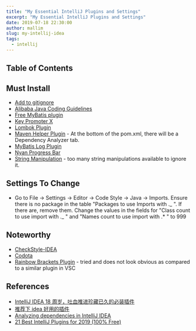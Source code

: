 ```yaml
---
title: "My Essential IntelliJ Plugins and Settings"
excerpt: "My Essential IntelliJ Plugins and Settings"
date: 2019-07-18 22:30:00
author: mallim
slug: my-intellij-idea
tags:
  - intellij
---
```


## Table of Contents

## Must Install

- [Add to gitignore](https://plugins.jetbrains.com/plugin/10550-add-to-gitignore)
- [Alibaba Java Coding Guidelines](https://plugins.jetbrains.com/plugin/10046-alibaba-java-coding-guidelines)
- [Free MyBatis plugin](https://plugins.jetbrains.com/plugin/8321-free-mybatis-plugin)
- [Key Promoter X](https://plugins.jetbrains.com/plugin/9792-key-promoter-x)
- [Lombok Plugin](https://plugins.jetbrains.com/plugin/6317-lombok)
- [Maven Helper Plugin](https://plugins.jetbrains.com/plugin/7179-maven-helper) - At the bottom of the pom.xml, there will be a Dependency Analyzer tab.
- [MyBatis Log Plugin](https://plugins.jetbrains.com/plugin/10065-mybatis-log-plugin)
- [Nyan Progress Bar](https://plugins.jetbrains.com/plugin/8575-nyan-progress-bar)
- [String Manipulation](https://plugins.jetbrains.com/plugin/2162-string-manipulation) - too many string manipulations available to ignore it.

## Settings To Change

- Go to File -> Settings -> Editor -> Code Style -> Java -> Imports. Ensure there is no package in the table "Packages to use Imports with ._ ". If there are, remove them. Change the values in the fields for "Class count to use import with ._ " and "Names count to use import with .\* " to 999

## Noteworthy

- [CheckStyle-IDEA](https://plugins.jetbrains.com/plugin/1065-checkstyle-idea)
- [Codota ](https://plugins.jetbrains.com/plugin/7638-codota-)
- [Rainbow Brackets Plugin](https://plugins.jetbrains.com/plugin/10080-rainbow-brackets) - tried and does not look obvious as compared to a similar plugin in VSC

## References

- [IntelliJ IDEA 18 周岁，吐血推进珍藏已久的必装插件](https://zhuanlan.zhihu.com/p/55379759)
- [推荐下 idea 好用的插件](http://chensj519.site/2018/04/04/%E6%8E%A8%E8%8D%90%E4%B8%8Bidea%E5%A5%BD%E7%94%A8%E7%9A%84%E6%8F%92%E4%BB%B6/)
- [Analyzing dependencies in IntelliJ IDEA](https://www.vojtechruzicka.com/idea-analyzing-dependencies/)
- [21 Best IntelliJ Plugins for 2019 (100% Free)](https://blog.codota.com/21-best-intellij-plugins-for-2019-100-free/)
